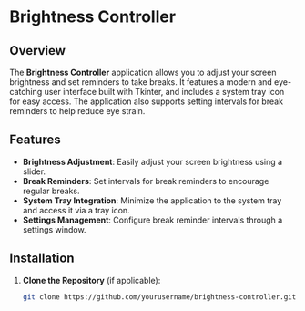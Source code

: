 # Brightness Controller

## Overview

The **Brightness Controller** application allows you to adjust your screen brightness and set reminders to take breaks. It features a modern and eye-catching user interface built with Tkinter, and includes a system tray icon for easy access. The application also supports setting intervals for break reminders to help reduce eye strain.

## Features

- **Brightness Adjustment**: Easily adjust your screen brightness using a slider.
- **Break Reminders**: Set intervals for break reminders to encourage regular breaks.
- **System Tray Integration**: Minimize the application to the system tray and access it via a tray icon.
- **Settings Management**: Configure break reminder intervals through a settings window.

## Installation

1. **Clone the Repository** (if applicable):

   ```bash
   git clone https://github.com/yourusername/brightness-controller.git
